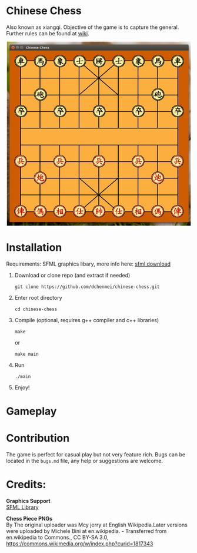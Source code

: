 # Chinese Chess 
Also known as xiangqi. Objective of the game is to capture the general. Further rules can be found
at [wiki](https://en.wikipedia.org/wiki/Xiangqi#Rules).

<p align="center">
	<img src="/graphics/examples/one.png" width="500" height="500" />
</p>

# Installation

Requirements: SFML graphics libary, more info here: [sfml download](https://www.sfml-dev.org/download.php)

1. Download or clone repo (and extract if needed)

	```
	git clone https://github.com/dchenmei/chinese-chess.git
	```

2. Enter root directory

	```
	cd chinese-chess
	```

3. Compile (optional, requires g++ compiler and c++ libraries)

	```
	make
	````

	or

	```
	make main
	```

4. Run

	```
	./main
	```
5. Enjoy!

# Gameplay 

# Contribution

The game is perfect for casual play but not very feature rich. Bugs can be located in the `bugs.md` file, any help or suggestions are welcome.

# Credits:

<b> Graphics Support </b>  
[SFML Library](https://www.sfml-dev.org/index.php)


<b> Chess Piece PNGs </b>  
By The original uploader was Mcy jerry at English Wikipedia.Later versions were uploaded by Michele Bini at en.wikipedia. - Transferred from en.wikipedia to Commons., CC BY-SA 3.0, https://commons.wikimedia.org/w/index.php?curid=1817343
